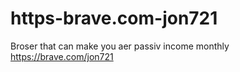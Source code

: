 # https-brave.com-jon721
Broser that can make you aer passiv income monthly https://brave.com/jon721

